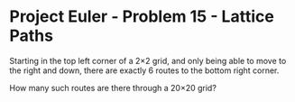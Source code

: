 # Project Euler - Problem 15 - Lattice Paths
Starting in the top left corner of a 2×2 grid, and only being able to move to the right and down,
there are exactly 6 routes to the bottom right corner.

How many such routes are there through a 20×20 grid?
